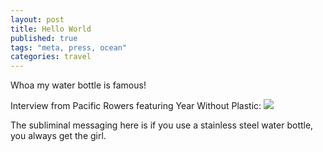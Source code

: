 ```yaml
---
layout: post
title: Hello World
published: true
tags: "meta, press, ocean"
categories: travel
---
```




Whoa my water bottle is famous! 

Interview from Pacific Rowers featuring Year Without Plastic:
[<img src="http://pacificrowers.com/wp-content/uploads/2014/01/dann-erin-norway.jpeg">](http://pacificrowers.com/danny-kirschner-a-year-without-plastic-part-i/)

The subliminal messaging here is if you use a stainless steel water bottle, you always get the girl.
